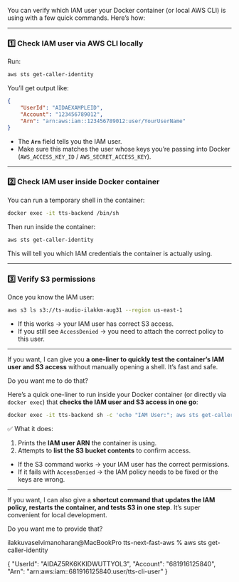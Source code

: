 You can verify which IAM user your Docker container (or local AWS CLI) is using with a few quick commands. Here’s how:

---

### 1️⃣ Check IAM user via AWS CLI locally

Run:

```bash
aws sts get-caller-identity
```

You’ll get output like:

```json
{
    "UserId": "AIDAEXAMPLEID",
    "Account": "123456789012",
    "Arn": "arn:aws:iam::123456789012:user/YourUserName"
}
```

* The **`Arn`** field tells you the IAM user.
* Make sure this matches the user whose keys you’re passing into Docker (`AWS_ACCESS_KEY_ID` / `AWS_SECRET_ACCESS_KEY`).

---

### 2️⃣ Check IAM user inside Docker container

You can run a temporary shell in the container:

```bash
docker exec -it tts-backend /bin/sh
```

Then run inside the container:

```bash
aws sts get-caller-identity
```

This will tell you which IAM credentials the container is actually using.

---

### 3️⃣ Verify S3 permissions

Once you know the IAM user:

```bash
aws s3 ls s3://ts-audio-ilakkm-aug31 --region us-east-1
```

* If this works → your IAM user has correct S3 access.
* If you still see `AccessDenied` → you need to attach the correct policy to this user.

---

If you want, I can give you **a one-liner to quickly test the container’s IAM user and S3 access** without manually opening a shell. It’s fast and safe.

Do you want me to do that?

Here’s a quick one-liner to run inside your Docker container (or directly via `docker exec`) that **checks the IAM user and S3 access in one go**:

```bash
docker exec -it tts-backend sh -c 'echo "IAM User:"; aws sts get-caller-identity --query Arn --output text; echo "S3 Access Test:"; aws s3 ls s3://ts-audio-ilakkm-aug31 --region us-east-1'
```

✅ What it does:

1. Prints the **IAM user ARN** the container is using.
2. Attempts to **list the S3 bucket contents** to confirm access.

* If the S3 command works → your IAM user has the correct permissions.
* If it fails with `AccessDenied` → the IAM policy needs to be fixed or the keys are wrong.

---

If you want, I can also give a **shortcut command that updates the IAM policy, restarts the container, and tests S3 in one step**. It’s super convenient for local development.

Do you want me to provide that?



ilakkuvaselvimanoharan@MacBookPro tts-next-fast-aws % aws sts get-caller-identity

{
    "UserId": "AIDAZ5RK6KKIDWUTTYOL3",
    "Account": "681916125840",
    "Arn": "arn:aws:iam::681916125840:user/tts-cli-user"
}

